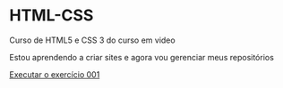 # HTML-CSS
 Curso de HTML5 e CSS 3 do curso em video

Estou aprendendo a criar sites e agora vou gerenciar meus repositórios

<a href="https://evandrosfilho.github.io/HTML-CSS/Exercicios/ex001/index.html">Executar o exercício 001</a>